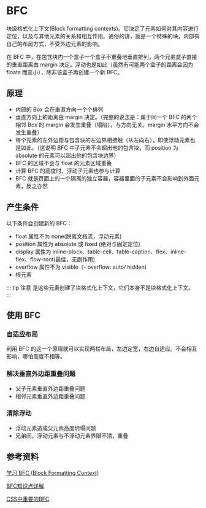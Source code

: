 # BFC

块级格式化上下文(Block formatting contexts)。它决定了元素如何对其内容进行定位，以及与其他元素的关系和相互作用。通俗的讲，就是一个特殊的块，内部有自己的布局方式，不受外边元素的影响。

在 BFC 中，在包含块内一个盒子一个盒子不重叠地垂直排列，两个兄弟盒子直接的垂直距离由 margin 决定。浮动也是如此（虽然有可能两个盒子的距离会因为 floats 而变小），除非该盒子再创建一个新 BFC。

## 原理

- 内部的 Box 会在垂直方向一个个排列
- 垂直方向上的距离由 margin 决定。（完整的说法是：属于同一个 BFC 的两个相邻 Box 的 margin 会发生重叠（塌陷），与方向无关。margin 水平方向不会发生重叠）
- 每个元素的左外边距与包含块的左边界相接触（从左向右），即使浮动元素也是如此。（这说明 BFC 中子元素不会超出他的包含块，而 position 为 absolute 的元素可以超出他的包含块边界）
- BFC 的区域不会与 float 的元素区域重叠
- 计算 BFC 的高度时，浮动子元素也参与计算
- BFC 就是页面上的一个隔离的独立容器，容器里面的子元素不会影响到外面元素，反之亦然

## 产生条件
 以下条件会创建新的 BFC：

- float 属性不为 none(脱离文档流，浮动元素)
- position 属性为 absolute 或 fixed (绝对与固定定位)
- display 属性为 inline-block、table-cell、table-caption、flex、inline-flex、flow-root(最佳，无副作用)
- overflow 属性不为 visible（- overflow: auto/ hidden)
- 根元素

::: tip 注意
是这些元素创建了块格式化上下文，它们本身不是块格式化上下文。
:::

## 使用 BFC

### 自适应布局

利用 BFC 的这一个原理就可以实现两栏布局，左边定宽，右边自适应。不会相互影响，哪怕高度不相等。

### 解决垂直外边距重叠问题

- 父子元素垂直外边距重叠问题
- 相邻元素垂直外边距重叠问题
  
### 清除浮动

- 浮动元素造成父元素高度坍塌问题
- 兄弟间，浮动元素与不浮动元素界限不清，重叠

## 参考资料

[学习 BFC (Block Formatting Context)](https://juejin.cn/post/6844903495108132877)

[BFC知识点详解](https://juejin.cn/post/6854573219785998349#heading-1)

[CSS中重要的BFC](https://juejin.cn/post/6844903641485148173#heading-3)